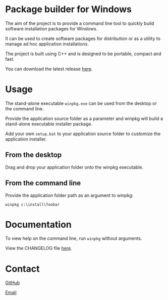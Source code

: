 # Package builder for Windows

The aim of the project is to provide a command line tool to quickly build software installation packages for Windows.

It can be used to create software packages for distribution or as a utility to manage ad hoc application installations.
    
The project is built using C++ and is designed to be portable, compact and fast. 

You can download the latest release [here](https://github.com/dmaccormac/winpkg/releases).

# Usage 
The stand-alone executable `winpkg.exe` can be used from the desktop or the command line.

Provide the application source folder as a parameter and winpkg will build a stand-alone executable installer package. 

Add your own `setup.bat` to your application source folder to customize the application installer.

## From the desktop
Drag and drop your application folder onto the winpkg executable.

## From the command line
Provide the application folder path as an argument to winpkg:

`winpkg c:\install\foobar`

# Documentation
To view help on the command line, run `winpkg` without arguments.

View the CHANGELOG file [here](https://github.com/dmaccormac/winpkg/blob/main/CHANGELOG.md).

# Contact
[GitHub](https://github.com/dmaccormac)

[Email](mailto:mail@winpkg.org)